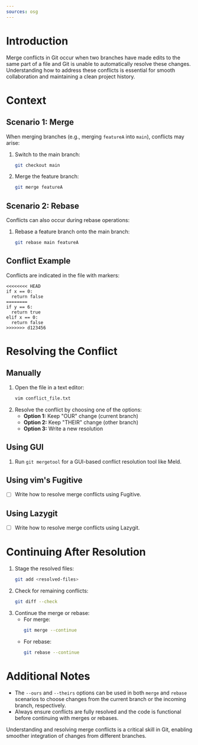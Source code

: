 ```yaml
---
sources: osg
---
```

# Introduction
Merge conflicts in Git occur when two branches have made edits to the same part of a file and Git is unable to automatically resolve these changes. Understanding how to address these conflicts is essential for smooth collaboration and maintaining a clean project history.

# Context
## Scenario 1: Merge
When merging branches (e.g., merging `featureA` into `main`), conflicts may arise:
1. Switch to the main branch:
   ```bash
   git checkout main
   ```
2. Merge the feature branch:
   ```bash
   git merge featureA
   ```

## Scenario 2: Rebase
Conflicts can also occur during rebase operations:
1. Rebase a feature branch onto the main branch:
   ```bash
   git rebase main featureA
   ```

## Conflict Example
Conflicts are indicated in the file with markers:
```
<<<<<<<< HEAD
if x == 0:
  return false
========
if y == 6:
  return true
elif x == 0:
  return false
>>>>>>> d123456
```

# Resolving the Conflict
## Manually
1. Open the file in a text editor:
   ```bash
   vim conflict_file.txt
   ```
2. Resolve the conflict by choosing one of the options:
   - **Option 1:** Keep "OUR" change (current branch)
   - **Option 2:** Keep "THEIR" change (other branch)
   - **Option 3:** Write a new resolution

## Using GUI
1. Run `git mergetool` for a GUI-based conflict resolution tool like Meld.

## Using vim's Fugitive
- [ ] Write how to resolve merge conflicts using Fugitive.

## Using Lazygit
- [ ] Write how to resolve merge conflicts using Lazygit.

# Continuing After Resolution
1. Stage the resolved files:
   ```bash
   git add <resolved-files>
   ```
2. Check for remaining conflicts:
   ```bash
   git diff --check
   ```
3. Continue the merge or rebase:
   - For merge:
     ```bash
     git merge --continue
     ```
   - For rebase:
     ```bash
     git rebase --continue
     ```

# Additional Notes
- The `--ours` and `--theirs` options can be used in both `merge` and `rebase` scenarios to choose changes from the current branch or the incoming branch, respectively.
- Always ensure conflicts are fully resolved and the code is functional before continuing with merges or rebases.

Understanding and resolving merge conflicts is a critical skill in Git, enabling smoother integration of changes from different branches.
